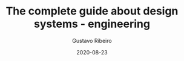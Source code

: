 ---
date: 2020-08-23
title: The complete guide about design systems - engineering
author: Gustavo Ribeiro
link: https://medium.com/ci-t/the-complete-guide-about-design-systems-engineering-cd332cf520f2
description: My main learnings as a developer in design systems projects from engineering, design, and management aspects and build an entire design system from scratch
tags:
- leadership
- code
- process
- contribution

# ================================
# ARTICLE TAGS AVAILABLE
# ================================
# - animation
# - code
# - contribution
# - design-tokens
# - figma
# - leadership
# - patterns
# - process
# - sketch
# ================================
---